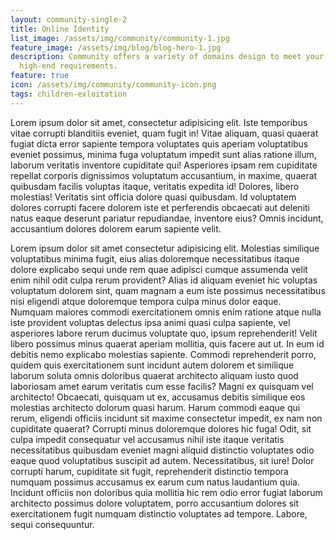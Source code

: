 ```yaml
---
layout: community-single-2
title: Online Identity
list_image: /assets/img/community/community-1.jpg
feature_image: /assets/img/blog/blog-hero-1.jpg
description: Community offers a variety of domains design to meet your
  high-end requirements.
feature: true
icon: /assets/img/community/community-icon.png
tags: children-exloitation
---
```


Lorem ipsum dolor sit amet, consectetur adipisicing elit. Iste temporibus vitae corrupti blanditiis eveniet, quam fugit in! Vitae aliquam, quasi quaerat fugiat dicta error sapiente tempora voluptates quis aperiam voluptatibus eveniet possimus, minima fuga voluptatum impedit sunt alias ratione illum, laborum veritatis inventore cupiditate qui! Asperiores ipsam rem cupiditate repellat corporis dignissimos voluptatum accusantium, in maxime, quaerat quibusdam facilis voluptas itaque, veritatis expedita id! Dolores, libero molestias! Veritatis sint officia dolore quasi quibusdam. Id voluptatem dolores corrupti facere dolorem iste et perferendis obcaecati aut deleniti natus eaque deserunt pariatur repudiandae, inventore eius? Omnis incidunt, accusantium dolores dolorem earum sapiente velit.

Lorem ipsum dolor sit amet consectetur adipisicing elit. Molestias similique voluptatibus minima fugit, eius alias doloremque necessitatibus itaque dolore explicabo sequi unde rem quae adipisci cumque assumenda velit enim nihil odit culpa rerum provident? Alias id aliquam eveniet hic voluptas voluptatum dolorem sint, quam magnam a eum iste possimus necessitatibus nisi eligendi atque doloremque tempora culpa minus dolor eaque. Numquam maiores commodi exercitationem omnis enim ratione atque nulla iste provident voluptas delectus ipsa animi quasi culpa sapiente, vel asperiores labore rerum ducimus voluptate quo, ipsum reprehenderit! Velit libero possimus minus quaerat aperiam mollitia, quis facere aut ut. In eum id debitis nemo explicabo molestias sapiente. Commodi reprehenderit porro, quidem quis exercitationem sunt incidunt autem dolorem et similique laborum soluta omnis doloribus quaerat architecto aliquam iusto quod laboriosam amet earum veritatis cum esse facilis? Magni ex quisquam vel architecto! Obcaecati, quisquam ut ex, accusamus debitis similique eos molestias architecto dolorum quasi harum. Harum commodi eaque qui rerum, eligendi officiis incidunt sit maxime consectetur impedit, ex nam non cupiditate quaerat? Corrupti minus doloremque dolores hic fuga! Odit, sit culpa impedit consequatur vel accusamus nihil iste itaque veritatis necessitatibus quibusdam eveniet magni aliquid distinctio voluptates odio eaque quod voluptatibus suscipit ad autem. Necessitatibus, sit iure! Dolor corrupti harum, cupiditate sit fugit, reprehenderit distinctio tempora numquam possimus accusamus ex earum cum natus laudantium quia. Incidunt officiis non doloribus quia mollitia hic rem odio error fugiat laborum architecto possimus dolore voluptatem, porro accusantium dolores sit exercitationem fugit numquam distinctio voluptates ad tempore. Labore, sequi consequuntur.
